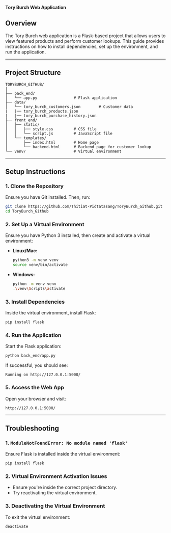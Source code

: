 **Tory Burch Web Application**

## **Overview**  
The Tory Burch web application is a Flask-based project that allows users to view featured products and perform customer lookups. This guide provides instructions on how to install dependencies, set up the environment, and run the application.

---

## **Project Structure**  

```
TORYBURCH_GITHUB/
│
├── back_end/
│   └── app.py                # Flask application
├── data/
│   └── tory_burch_customers.json        # Customer data
|   |── tory_burch_products.json    
|   |── tory_burch_purchase_history.json    
├── front_end/
│   ├── static/
│   │   ├── style.css         # CSS file
│   │   └── script.js         # JavaScript file
│   └── templates/
│       ├── index.html        # Home page
│       └── backend.html      # Backend page for customer lookup
└── venv/                     # Virtual environment 
```

---

## **Setup Instructions**  

### **1. Clone the Repository**  
Ensure you have Git installed. Then, run:  

```bash
git clone https://github.com/Thitiat-Pidtatasang/ToryBurch_Github.git
cd ToryBurch_Github
```

### **2. Set Up a Virtual Environment**  

Ensure you have Python 3 installed, then create and activate a virtual environment:  

- **Linux/Mac:**  
  ```bash
  python3 -m venv venv
  source venv/bin/activate
  ```
- **Windows:**  
  ```bash
  python -m venv venv
  .\venv\Scripts\activate
  ```

### **3. Install Dependencies**  

Inside the virtual environment, install Flask:  

```bash
pip install flask
```

### **4. Run the Application**  

Start the Flask application:  

```bash
python back_end/app.py
```

If successful, you should see:  

```
Running on http://127.0.0.1:5000/
```

### **5. Access the Web App**  

Open your browser and visit:  

```
http://127.0.0.1:5000/
```

---

## **Troubleshooting**  

### **1. `ModuleNotFoundError: No module named 'flask'`**  
Ensure Flask is installed inside the virtual environment:  

```bash
pip install flask
```

### **2. Virtual Environment Activation Issues**  
- Ensure you're inside the correct project directory.  
- Try reactivating the virtual environment.  

### **3. Deactivating the Virtual Environment**  
To exit the virtual environment:  

```bash
deactivate
```


